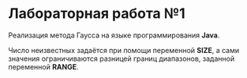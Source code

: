 # Лабораторная работа №1

Реализация метода Гаусса на языке программирования **Java**.

Число неизвестных задаётся при помощи переменной **SIZE**,
а сами значения ограничиваются разницей границ диапазонов,
заданной переменной **RANGE**.
